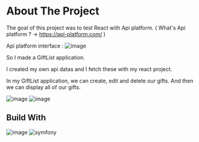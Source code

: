# About The Project
The goal of this project was to test React with Api platform. ( What's Api platform ? -> https://api-platform.com/ )

Api platform interface : 
![image](https://user-images.githubusercontent.com/98813616/217919570-26aaf15b-9030-4354-8083-bfeeb89ad4fb.png)


So I made a GiftList application. 

I created my own api datas and I fetch these with my react project. 

In my GiftList application, we can create, edit and delete our gifts.
And then we can display all of our gifts. 

![image](https://user-images.githubusercontent.com/98813616/217919646-b08d9f1b-ac04-41bf-8095-b5db53a71a86.png)
![image](https://user-images.githubusercontent.com/98813616/217919671-2c68d11d-f329-49b1-9146-833f948e468b.png)



## Build With
![image](https://user-images.githubusercontent.com/98813616/191078887-ce0bc492-9e36-4e82-820f-d36dff94f68e.png)
![symfony](https://user-images.githubusercontent.com/98813616/217909653-2ab5009f-fe9f-4dd4-8a8a-3b9eb02f9699.png)
